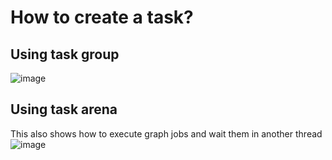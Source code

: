 # How to create a task?

## Using task group
![image](https://github.com/user-attachments/assets/35b52953-3a34-4302-a9de-d08271e41595)

## Using task arena
This also shows how to execute graph jobs and wait them in another thread
![image](https://github.com/user-attachments/assets/b31dea64-cc7f-4606-85d4-0c824bdbb11b)
